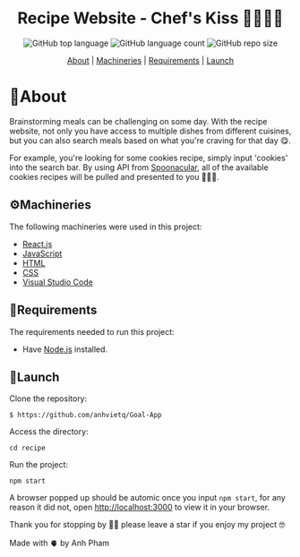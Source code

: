 <div align ='center'>

# Recipe Website - Chef's Kiss 👩🏻‍🍳✨

<img alt="GitHub top language" src="https://img.shields.io/github/languages/top/anhvietq/recipe?style=plastic">
<img alt="GitHub language count" src="https://img.shields.io/github/languages/count/anhvietq/recipe?style=plastic">
<img alt="GitHub repo size" src="https://img.shields.io/github/repo-size/anhvietq/recipe?style=plastic">


[About](https://github.com/anhvietq/recipe/edit/main/README.md#about) | 
[Machineries](https://github.com/anhvietq/recipe/edit/main/README.md#machinerird)  | 
[Requirements](https://github.com/anhvietq/recipe/edit/main/README.md#requirements)  | 
[Launch](https://github.com/anhvietq/recipe/edit/main/README.md#launch) 
</div>

# 📢About

Brainstorming meals can be challenging on some day. With the recipe website, not only you have access to multiple dishes from different cuisines, but you can also search meals based on what you're craving for that day 😋. 

For example, you're looking for some cookies recipe, simply input 'cookies' into the search bar. By using API from [Spoonacular](https://spoonacular.com/food-api), all of the available cookies recipes will be pulled and presented to you 🍪🙌🏻.
  
## ⚙️Machineries
The following machineries were used in this project: 
  - [React.js](https://reactjs.org)
  - [JavaScript](https://www.javascript.com)
  - [HTML](https://html.com)
  - [CSS](https://www.w3schools.com/css/)
  - [Visual Studio Code](https://code.visualstudio.com)
 
## 📑Requirements
The requirements needed to run this project: 
  - Have [Node.js](https://nodejs.org/en/) installed.

## 🚀Launch
  Clone the repository:
```
$ https://github.com/anhvietq/Goal-App
```
  Access the directory: 
```
cd recipe
```
  Run the project: 
``` 
npm start
```
  A browser popped up should be automic once you input ````npm start````, for any reason it did not, open [http://localhost:3000](http://localhost:3000) to view it in your browser.
  
  
Thank you for stopping by 🫶🏻 please leave a star if you enjoy my project 🤓

Made with 🫀 by Anh Pham


